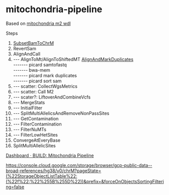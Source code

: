 # mitochondria-pipeline  
  
 Based on [mitochondria m2 wdl](https://github.com/broadinstitute/gatk/tree/2e6045a259ed2ded3e9036a5b44a1f8ba330860d/scripts/mitochondria_m2_wdl)
   
  Steps  
  1.  [SubsetBamToChrM](https://github.com/cwl-apps/mitochondria-pipeline/blob/60097661bd453cd7fbfa6c26c58f6b2757b4e833/scripts/MitochondriaPipeline.wdl#L192)
  2.  RevertSam
  3.  AlignAndCall  
  4.  --- AlignToMt/AlignToShiftedMT [AlignAndMarkDuplicates](https://github.com/cwl-apps/mitochondria-pipeline/blob/508b4d6ca88d9182d0277fb90c8b8e9ae70fb1c5/scripts/AlignmentPipeline.wdl#L56)  
      ------- picard samtofastq  
      ------- bwa-mem  
      ------- picard mark duplicates  
      ------- picard sort sam  
  6.  --- scatter: CollectWgsMetrics   
  7.  --- scatter: Call M2  
  8. --- scater?: LiftoverAndCombineVcfs
  9. --- MergeStats
  13. --- InitialFilter
  14. --- SplitMultiAllelicsAndRemoveNonPassSites
  15. --- GetContamination
  16. --- FilterContamination
  17. --- FilterNuMTs
  18. --- FilterLowHetSites
  20.  ConvergeAtEveryBase
  21.  SplitMultiAllelicSites

[Dashboard ⋅ BUILD: Mitochondria Pipeline](https://platform.sb.biodatacatalyst.nhlbi.nih.gov/u/dave/build-mitochondria-pipeline/) 

  
https://console.cloud.google.com/storage/browser/gcp-public-data--broad-references/hg38/v0/chrM?pageState=(%22StorageObjectListTable%22:(%22f%22:%22%255B%255D%22))&prefix=&forceOnObjectsSortingFiltering=false
